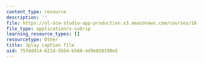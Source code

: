 ```yaml
---
content_type: resource
description: ''
file: https://ol-ocw-studio-app-production.s3.amazonaws.com/courses/18-06sc-linear-algebra-fall-2011/75fddd14621d5b54b560ed9e020198e5_GLFg2UBMAxc.vtt
file_type: application/x-subrip
learning_resource_types: []
resourcetype: Other
title: 3play caption file
uid: 75fddd14-621d-5b54-b560-ed9e020198e5
---
```

